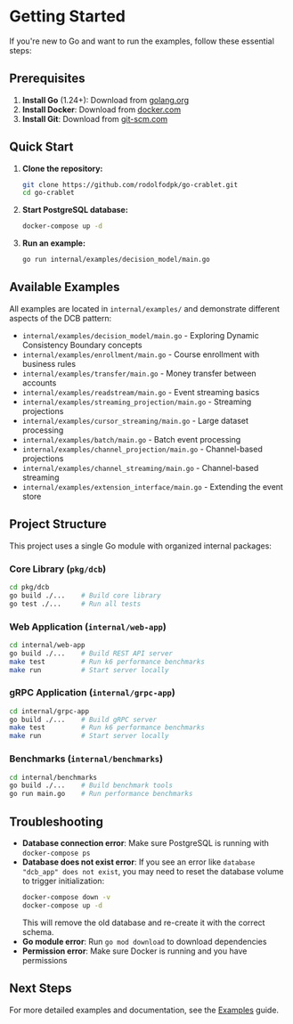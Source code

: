 # Getting Started

If you're new to Go and want to run the examples, follow these essential steps:

## Prerequisites

1. **Install Go** (1.24+): Download from [golang.org](https://golang.org/dl/)
2. **Install Docker**: Download from [docker.com](https://docker.com/get-started/)
3. **Install Git**: Download from [git-scm.com](https://git-scm.com/)

## Quick Start

1. **Clone the repository:**
   ```bash
   git clone https://github.com/rodolfodpk/go-crablet.git
   cd go-crablet
   ```

2. **Start PostgreSQL database:**
   ```bash
   docker-compose up -d
   ```

3. **Run an example:**
   ```bash
   go run internal/examples/decision_model/main.go
   ```

## Available Examples

All examples are located in `internal/examples/` and demonstrate different aspects of the DCB pattern:

- `internal/examples/decision_model/main.go` - Exploring Dynamic Consistency Boundary concepts
- `internal/examples/enrollment/main.go` - Course enrollment with business rules
- `internal/examples/transfer/main.go` - Money transfer between accounts
- `internal/examples/readstream/main.go` - Event streaming basics
- `internal/examples/streaming_projection/main.go` - Streaming projections
- `internal/examples/cursor_streaming/main.go` - Large dataset processing
- `internal/examples/batch/main.go` - Batch event processing
- `internal/examples/channel_projection/main.go` - Channel-based projections
- `internal/examples/channel_streaming/main.go` - Channel-based streaming
- `internal/examples/extension_interface/main.go` - Extending the event store

## Project Structure

This project uses a single Go module with organized internal packages:

### Core Library (`pkg/dcb`)
```bash
cd pkg/dcb
go build ./...    # Build core library
go test ./...     # Run all tests
```

### Web Application (`internal/web-app`)
```bash
cd internal/web-app
go build ./...    # Build REST API server
make test         # Run k6 performance benchmarks
make run          # Start server locally
```

### gRPC Application (`internal/grpc-app`)
```bash
cd internal/grpc-app
go build ./...    # Build gRPC server
make test         # Run k6 performance benchmarks
make run          # Start server locally
```

### Benchmarks (`internal/benchmarks`)
```bash
cd internal/benchmarks
go build ./...    # Build benchmark tools
go run main.go    # Run performance benchmarks
```

## Troubleshooting

- **Database connection error**: Make sure PostgreSQL is running with `docker-compose ps`
- **Database does not exist error**: If you see an error like `database "dcb_app" does not exist`, you may need to reset the database volume to trigger initialization:
  ```bash
  docker-compose down -v
  docker-compose up -d
  ```
  This will remove the old database and re-create it with the correct schema.
- **Go module error**: Run `go mod download` to download dependencies
- **Permission error**: Make sure Docker is running and you have permissions

## Next Steps

For more detailed examples and documentation, see the [Examples](examples.md) guide. 